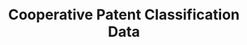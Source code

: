 ---
layout: default
bigquery: https://console.cloud.google.com/bigquery?p=patents-public-data&d=cpc&page=dataset
citation: '“Cooperative Patent Classification” by the EPO and USPTO, for public use. '
contributors: EPO, USPTO
cost: None
description: Cooperative Patent Classification Data contains the scheme and definitions
  of the Cooperative Patent Classification system for classifying patent documents.
  The CPC is the result of a partnership between the EPO and the USPTO in their joint
  effort to develop a common, internationally compatible classification system for
  technical documents, in particular patent publications, which will be used by both
  offices in the patent granting process
documentation: https://www.cooperativepatentclassification.org/cpcSchemeAndDefinitions
last_edit: 04/11/2022, 18:09:19
location: https://www.cooperativepatentclassification.org/index
maintained_by: USPTO, EPO
schema_fields:
- breakdownCode
- glossary
- applicationReferences
- level
- residualReferences
- limiting_references
- title_full
- parents
- synonyms
- informativeReferences
- date_revised
- residual_references
- limitingReferences
- child_groups
- notAllocatable
- application_references
- titleFull
- childGroups
- children
- status
- additional_only
- ipcConcordant
- titlePart
- title_part
- ipc_concordant
- not_allocatable
- dateRevised
- breakdown_code
- definition
- sizeCache
- informative_references
- symbol
shortname: cooperative_patent_classification
tags:
- patents
- science
title: Cooperative Patent Classification Data
uuid: 984374a7-16e9-4b35-9445-458daceb01bf
---